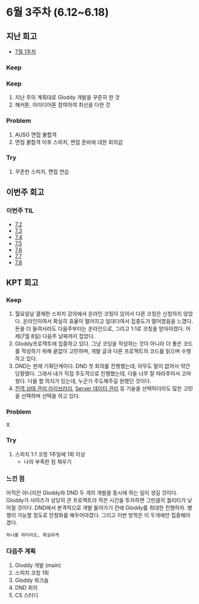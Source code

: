 # 6월 3주차 (6.12~6.18)

## 지난 회고

- [7월 1주차](../회고록/7월%201주차.md)

### Keep

### Keep

1. 지난 주의 계획대로 Gloddy 개발을 꾸준히 한 것
2. 해커톤, 아이디어톤 참여하여 최선을 다한 것

### Problem

1. AUSG 면접 불합격
2. 면접 불합격 이후 스피치, 면접 준비에 대한 회의감

### Try

1. 꾸준한 스피치, 면접 연습

## 이번주 회고

### 이번주 TIL

- [7.2](../23.07/7.2.md)
- [7.3](../23.07/7.3.md)
- [7.4](../23.07/7.4.md)
- [7.5](../23.07/7.5.md)
- [7.6](../23.07/7.6.md)
- [7.7](../23.07/7.7.md)
- [7.8](../23.07/7.8.md)

## KPT 회고

### Keep
1. 월요일날 결제한 스피치 강의에서 온라인 코칭이 있어서 다른 코칭은 신청하지 않았다. 온라인이여서 확실히 효율이 떨어지고 일대다여서 집중도가 떨어졌음을 느꼈다. 돈을 더 들여서라도 다음주부터는 온라인으로, 그리고 1:1로 코칭을 받아야겠다. 어제(7월 8일) 다음주 날짜까지 잡았다.
2. Gloddy프로젝트에 집중하고 있다. 그냥 코딩을 작성하는 것이 아니라 더 좋은 코드를 작성하기 위해 끝없이 고민하며, 개발 글과 다른 프로젝트의 코드를 읽으며 수행하고 있다. 
3. DND는 현재 기획단계이다. DND 첫 회의를 진행했는데, 아무도 말이 없어서 약간 당황했다. 그래서 내가 직접 주도적으로 진행했는데, 다들 너무 잘 따라주어서 고마웠다. 다들 할 의지가 있는데, 누군가 주도해주길 원했던 것이다. 
4. [전역 상태 관리 라이브러리](https://github.com/gloddy-dev/gloddy-client/discussions/72), [Server 데이터 관리](https://github.com/gloddy-dev/gloddy-client/discussions/73) 등 기술을 선택하더라도 많은 고민을 선택하며 선택을 하고 있다. 

### Problem
X

### Try
1. 스피치 1:1 코칭 1주일에 1회 이상
   - 나의 부족한 점 채우기


### 느낀 점
아직은 아니지만 Gloddy와 DND 두 개의 개발을 동시에 하는 일이 생길 것이다. Gloddy가 사이즈가 상당히 큰 프로젝트라 적은 시간을 투자하면 그만큼의 퀄리티가 낮아질 것이다. DND에서 본격적으로 개발 들어가기 전에 Gloddy를 최대한 진행하자. 병행이 가능할 정도로 안정화를 해두어야겠다. 그리고 이번 방학은 이 두개에만 집중해야겠다.

`하나를 하더라도, 확실하게`

### 다음주 계획
1. Gloddy 개발 (main)
2. 스피치 코칭 1회
3. Gloddy 워크숍
4. DND 회의
5. CS 스터디